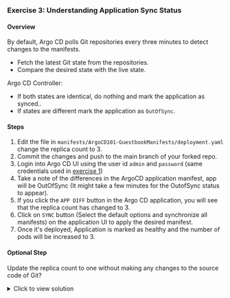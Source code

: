 ### Exercise 3: Understanding Application Sync Status

#### Overview

By default, Argo CD polls Git repositories every three minutes to detect changes to the manifests.
- Fetch the latest Git state from the repositories.
- Compare the desired state with the live state.

Argo CD Controller:
- If both states are identical, do nothing and mark the application as synced..
- If states are different mark the application as `OutOfSync`.

#### Steps

1. Edit the file in  `manifests/ArgoCD101-GuestbookManifests/deployment.yaml` change the replica count to 3.
1. Commit the changes and push to the main branch of your forked repo.
1. Login into Argo CD UI using the user id `admin` and `password` (same credentials used in [exercise 1][1])
1. Take a note of the differences in the ArgoCD application manifest,  app will be OutOfSync (It might take a few minutes for the OutofSync status to appear).
1. If you click the `APP DIFF` button in the Argo CD application, you will see that the replica count has changed to 3.
1. Click on  `SYNC` button (Select the default options and synchronize all manifests) on the  application UI to apply the desired manifest.
1. Once it's deployed, Application is marked as healthy and the number of pods will be increased to 3.

#### Optional Step

Update the replica count to one without making any changes to the source code of Git?

<details>
<summary>Click to view solution</summary>
    <ol>
    <li>In the ArgoCD UI, click on `deploy` resource. Edit the `live manifest` and set the replica count to one and save it.</li>
    <li>A total of 2 pods will terminate and the application will be marked out of sync.</li>
    </ol>
</details>

[1]: exercise1.md
